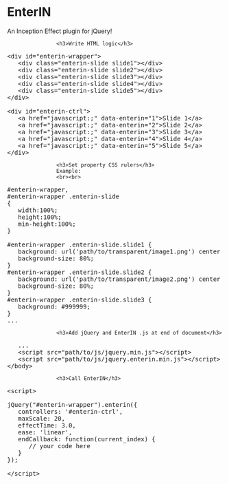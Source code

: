 EnterIN
=======

An Inception Effect plugin for jQuery!

					<h3>Write HTML logic</h3>
<pre>
&lt;div id=&quot;enterin-wrapper&quot;&gt;
   &lt;div class=&quot;enterin-slide slide1&quot;&gt;&lt;/div&gt;
   &lt;div class=&quot;enterin-slide slide2&quot;&gt;&lt;/div&gt;
   &lt;div class=&quot;enterin-slide slide3&quot;&gt;&lt;/div&gt;
   &lt;div class=&quot;enterin-slide slide4&quot;&gt;&lt;/div&gt;
   &lt;div class=&quot;enterin-slide slide5&quot;&gt;&lt;/div&gt;
&lt;/div&gt;

&lt;div id=&quot;enterin-ctrl&quot;&gt;
   &lt;a href=&quot;javascript:;&quot; data-enterin=&quot;1&quot;&gt;Slide 1&lt;/a&gt;
   &lt;a href=&quot;javascript:;&quot; data-enterin=&quot;2&quot;&gt;Slide 2&lt;/a&gt;
   &lt;a href=&quot;javascript:;&quot; data-enterin=&quot;3&quot;&gt;Slide 3&lt;/a&gt;
   &lt;a href=&quot;javascript:;&quot; data-enterin=&quot;4&quot;&gt;Slide 4&lt;/a&gt;
   &lt;a href=&quot;javascript:;&quot; data-enterin=&quot;5&quot;&gt;Slide 5&lt;/a&gt;
&lt;/div&gt;
</pre>							

					<h3>Set property CSS rulers</h3>
					Example:
					<br><br>
<pre>
#enterin-wrapper,
#enterin-wrapper .enterin-slide
{
   width:100%;
   height:100%;
   min-height:100%;
}

#enterin-wrapper .enterin-slide.slide1 {
   background: url('path/to/transparent/image1.png') center center no-repeat transparent;
   background-size: 80%;
}
#enterin-wrapper .enterin-slide.slide2 {
   background: url('path/to/transparent/image2.png') center center no-repeat transparent;
   background-size: 80%;
}
#enterin-wrapper .enterin-slide.slide3 {
   background: #999999;
}
...
</pre>					

					<h3>Add jQuery and EnterIN .js at end of document</h3>
<pre>
   ...
   &lt;script src=&quot;path/to/js/jquery.min.js&quot;&gt;&lt;/script&gt;
   &lt;script src=&quot;path/to/js/jquery.enterin.min.js&quot;&gt;&lt;/script&gt;
&lt;/body&gt;
</pre>	

					<h3>Call EnterIN</h3>
<pre>
&lt;script&gt;

jQuery("#enterin-wrapper").enterin({
   controllers:	'#enterin-ctrl',
   maxScale: 20,
   effectTime: 3.0,
   ease: 'linear',
   endCallback:	function(current_index) {
      // your code here
   }
});

&lt;/script&gt;
</pre>	